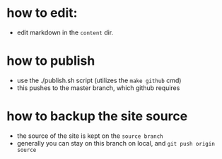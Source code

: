 # how to edit:
+ edit markdown in the `content` dir.

# how to publish
+ use the ./publish.sh script (utilizes the `make github` cmd)
+ this pushes to the master branch, which github requires

# how to backup the site source
+ the source of the site is kept on the `source branch`
+ generally you can stay on this branch on local, and `git push origin source`

